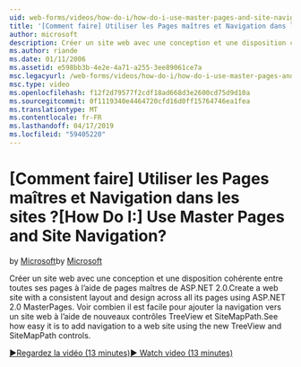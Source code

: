 ```yaml
---
uid: web-forms/videos/how-do-i/how-do-i-use-master-pages-and-site-navigation
title: '[Comment faire] Utiliser les Pages maîtres et Navigation dans les sites ? | Microsoft Docs'
author: microsoft
description: Créer un site web avec une conception et une disposition cohérente entre toutes ses pages à l’aide de pages maîtres de ASP.NET 2.0. Voir combien il est facile pour ajouter la navigation vers un site web...
ms.author: riande
ms.date: 01/11/2006
ms.assetid: e598bb3b-4e2e-4a71-a255-3ee89061ce7a
msc.legacyurl: /web-forms/videos/how-do-i/how-do-i-use-master-pages-and-site-navigation
msc.type: video
ms.openlocfilehash: f12f2d79577f2cdf18ad668d3e2600cd75d9d10a
ms.sourcegitcommit: 0f1119340e4464720cfd16d0ff15764746ea1fea
ms.translationtype: MT
ms.contentlocale: fr-FR
ms.lasthandoff: 04/17/2019
ms.locfileid: "59405220"
---
```

# <a name="how-do-i-use-master-pages-and-site-navigation"></a><span data-ttu-id="3d353-105">[Comment faire] Utiliser les Pages maîtres et Navigation dans les sites ?</span><span class="sxs-lookup"><span data-stu-id="3d353-105">[How Do I:] Use Master Pages and Site Navigation?</span></span>

<span data-ttu-id="3d353-106">by [Microsoft](https://github.com/microsoft)</span><span class="sxs-lookup"><span data-stu-id="3d353-106">by [Microsoft](https://github.com/microsoft)</span></span>

<span data-ttu-id="3d353-107">Créer un site web avec une conception et une disposition cohérente entre toutes ses pages à l’aide de pages maîtres de ASP.NET 2.0.</span><span class="sxs-lookup"><span data-stu-id="3d353-107">Create a web site with a consistent layout and design across all its pages using ASP.NET 2.0 MasterPages.</span></span> <span data-ttu-id="3d353-108">Voir combien il est facile pour ajouter la navigation vers un site web à l’aide de nouveaux contrôles TreeView et SiteMapPath.</span><span class="sxs-lookup"><span data-stu-id="3d353-108">See how easy it is to add navigation to a web site using the new TreeView and SiteMapPath controls.</span></span>

[<span data-ttu-id="3d353-109">&#9654;Regardez la vidéo (13 minutes)</span><span class="sxs-lookup"><span data-stu-id="3d353-109">&#9654; Watch video (13 minutes)</span></span>](https://channel9.msdn.com/Blogs/ASP-NET-Site-Videos/how-do-i-use-master-pages-and-site-navigation)
